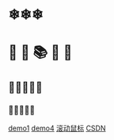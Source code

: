 # ❄❄❄

# 🦷 🌂 📚 🎁     🌈   
  
## 🦷🦷🦷🦷🦷

### 🦷🦷🦷🦷🦷


[demo1](/demo_01/)
[demo4](../demo_01)
[滚动鼠标](#introduction)
[CSDN](/demo/index.html)